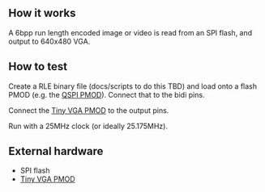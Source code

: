 <!---

This file is used to generate your project datasheet. Please fill in the information below and delete any unused
sections.

You can also include images in this folder and reference them in the markdown. Each image must be less than
512 kb in size, and the combined size of all images must be less than 1 MB.
-->

## How it works

A 6bpp run length encoded image or video is read from an SPI flash, and output to 640x480 VGA.

## How to test

Create a RLE binary file (docs/scripts to do this TBD) and load onto a flash PMOD (e.g. the [QSPI PMOD](https://github.com/mole99/qspi-pmod)).  Connect that to the bidi pins.

Connect the [Tiny VGA PMOD](https://github.com/mole99/tiny-vga) to the output pins.

Run with a 25MHz clock (or ideally 25.175MHz).

## External hardware

* SPI flash
* [Tiny VGA PMOD](https://github.com/mole99/tiny-vga)
